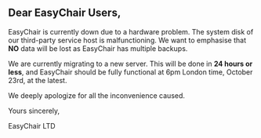 Dear EasyChair Users,
---------------------

EasyChair is currently down due to a hardware problem. The system disk of our third-party service host is malfunctioning. We want to emphasise that **NO** data will be lost as EasyChair has multiple backups.

We are currently migrating to a new server. This will be done in **24 hours or less**, and EasyChair should be fully functional at 6pm London time, October 23rd, at the latest.

We deeply apologize for all the inconvenience caused.

Yours sincerely,

EasyChair LTD